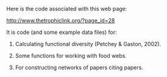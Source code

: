 Here is the code associated with this web page:

http://www.thetrophiclink.org/?page_id=28

It is code (and some example data files) for:

1. Calculating functional diversity (Petchey & Gaston, 2002).

2. Some functions for working with food webs.

3. For constructing networks of papers citing papers.
